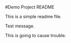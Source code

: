 #Demo Project README

This is a simple readme file.

Test message.

This is going to cause trouble.

